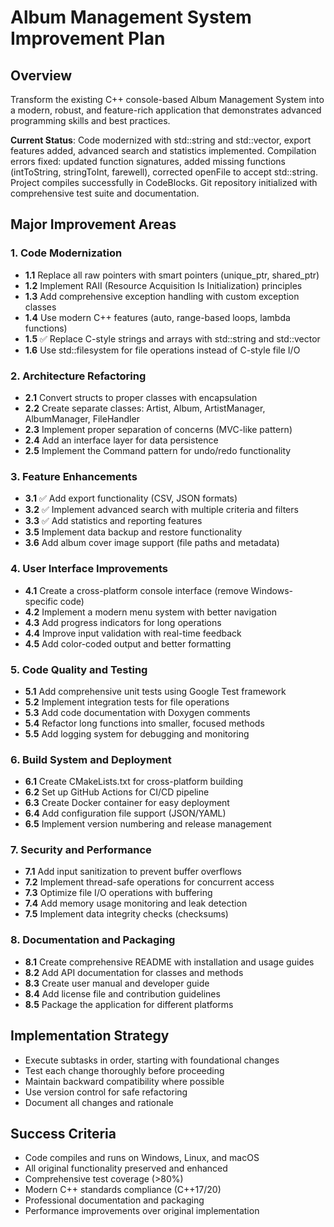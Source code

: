 # Album Management System Improvement Plan

## Overview
Transform the existing C++ console-based Album Management System into a modern, robust, and feature-rich application that demonstrates advanced programming skills and best practices.

**Current Status**: Code modernized with std::string and std::vector, export features added, advanced search and statistics implemented. Compilation errors fixed: updated function signatures, added missing functions (intToString, stringToInt, farewell), corrected openFile to accept std::string. Project compiles successfully in CodeBlocks. Git repository initialized with comprehensive test suite and documentation.

## Major Improvement Areas

### 1. Code Modernization
- **1.1** Replace all raw pointers with smart pointers (unique_ptr, shared_ptr)
- **1.2** Implement RAII (Resource Acquisition Is Initialization) principles
- **1.3** Add comprehensive exception handling with custom exception classes
- **1.4** Use modern C++ features (auto, range-based loops, lambda functions)
- **1.5** ✅ Replace C-style strings and arrays with std::string and std::vector
- **1.6** Use std::filesystem for file operations instead of C-style file I/O

### 2. Architecture Refactoring
- **2.1** Convert structs to proper classes with encapsulation
- **2.2** Create separate classes: Artist, Album, ArtistManager, AlbumManager, FileHandler
- **2.3** Implement proper separation of concerns (MVC-like pattern)
- **2.4** Add an interface layer for data persistence
- **2.5** Implement the Command pattern for undo/redo functionality

### 3. Feature Enhancements
- **3.1** ✅ Add export functionality (CSV, JSON formats)
- **3.2** ✅ Implement advanced search with multiple criteria and filters
- **3.3** ✅ Add statistics and reporting features
- **3.5** Implement data backup and restore functionality
- **3.6** Add album cover image support (file paths and metadata)

### 4. User Interface Improvements
- **4.1** Create a cross-platform console interface (remove Windows-specific code)
- **4.2** Implement a modern menu system with better navigation
- **4.3** Add progress indicators for long operations
- **4.4** Improve input validation with real-time feedback
- **4.5** Add color-coded output and better formatting

### 5. Code Quality and Testing
- **5.1** Add comprehensive unit tests using Google Test framework
- **5.2** Implement integration tests for file operations
- **5.3** Add code documentation with Doxygen comments
- **5.4** Refactor long functions into smaller, focused methods
- **5.5** Add logging system for debugging and monitoring

### 6. Build System and Deployment
- **6.1** Create CMakeLists.txt for cross-platform building
- **6.2** Set up GitHub Actions for CI/CD pipeline
- **6.3** Create Docker container for easy deployment
- **6.4** Add configuration file support (JSON/YAML)
- **6.5** Implement version numbering and release management

### 7. Security and Performance
- **7.1** Add input sanitization to prevent buffer overflows
- **7.2** Implement thread-safe operations for concurrent access
- **7.3** Optimize file I/O operations with buffering
- **7.4** Add memory usage monitoring and leak detection
- **7.5** Implement data integrity checks (checksums)

### 8. Documentation and Packaging
- **8.1** Create comprehensive README with installation and usage guides
- **8.2** Add API documentation for classes and methods
- **8.3** Create user manual and developer guide
- **8.4** Add license file and contribution guidelines
- **8.5** Package the application for different platforms

## Implementation Strategy
- Execute subtasks in order, starting with foundational changes
- Test each change thoroughly before proceeding
- Maintain backward compatibility where possible
- Use version control for safe refactoring
- Document all changes and rationale

## Success Criteria
- Code compiles and runs on Windows, Linux, and macOS
- All original functionality preserved and enhanced
- Comprehensive test coverage (>80%)
- Modern C++ standards compliance (C++17/20)
- Professional documentation and packaging
- Performance improvements over original implementation
